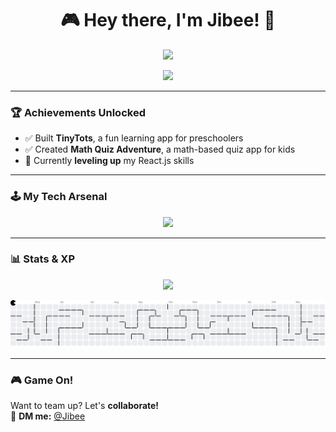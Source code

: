 <h1 align="center">🎮 Hey there, I'm Jibee! 👾</h1>

<p align="center" alt="orange">
  <img src="https://giffiles.alphacoders.com/222/222561.gif"  width="200"/>
</p>

<p align="center">
  <img src="https://readme-typing-svg.herokuapp.com?font=Press+Start+2P&size=18&color=F7A90A&center=true&width=500&lines=Flutter+Developer;React.js+Learner;Gamifying+Education;Building+Fun+Apps!;UI+Designer" />
</p>

---

### 🏆 Achievements Unlocked  
- ✅ Built **TinyTots**, a fun learning app for preschoolers  
- ✅ Created **Math Quiz Adventure**, a math-based quiz app for kids  
- 🔄 Currently **leveling up** my React.js skills  

---

### 🕹️ My Tech Arsenal  
<p align="center">
  <img src="https://skillicons.dev/icons?i=dart,flutter,firebase,git,js,react,vite,npm,nodejs,mysql,figma,tailwind,bootstrap,css,html,java,laravel,python,cpp,csharp" />
</p>


---

### 📊 Stats & XP  
<p align="center">
  <img src="https://github-readme-stats.vercel.app/api?username=DarcMattz&show_icons=true&theme=tokyonight" />
</p>
<picture>
  <source media="(prefers-color-scheme: dark)" srcset="https://raw.githubusercontent.com/DarcMattz/DarcMattz/output/pacman-contribution-graph-dark.svg">
  <source media="(prefers-color-scheme: light)" srcset="https://raw.githubusercontent.com/DarcMattz/DarcMattz/output/pacman-contribution-graph.svg">
  <img alt="pacman contribution graph" src="https://raw.githubusercontent.com/DarcMattz/DarcMattz/output/pacman-contribution-graph.svg">
</picture>

---

### 🎮 Game On!  
Want to team up? Let's **collaborate!**  
📩 **DM me:** [@Jibee](johnvirgilcarvajal@gmail.com)  
